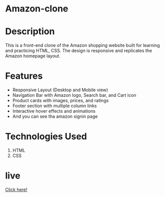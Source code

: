 
# Amazon-clone

# Description 
This is a front-end clone of the Amazon shopping website built for learning and practicing HTML, CSS. The design is responsive and replicates the Amazon homepage layout.

# Features
<ul><li> Responsive Layout (Desktop and Mobile view)</li>
<li> Navigation Bar with Amazon logo, Search bar, and Cart icon</li>
 <li>Product cards with images, prices, and ratings</li>
 <li>Footer section with multiple column links</li>
 <li>Interactive hover effects and animations</li>
 <li>And you can see tha amazon signin page</ul>

# Technologies Used
1. HTML
2. CSS


# live

[Click here!](https://amazon-first.netlify.app)
